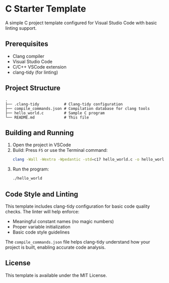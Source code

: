 # C Starter Template

A simple C project template configured for Visual Studio Code with basic linting support.

## Prerequisites

- Clang compiler
- Visual Studio Code
- C/C++ VSCode extension
- clang-tidy (for linting)

## Project Structure

```
.
├── .clang-tidy           # Clang-tidy configuration
├── compile_commands.json # Compilation database for clang tools
├── hello_world.c         # Sample C program
└── README.md             # This file
```

## Building and Running

1. Open the project in VSCode
2. Build: Press `F5` or use the Terminal command:
   ```bash
   clang -Wall -Wextra -Wpedantic -std=c17 hello_world.c -o hello_world
   ```
3. Run the program:
   ```bash
   ./hello_world
   ```

## Code Style and Linting

This template includes clang-tidy configuration for basic code quality checks. The linter will help enforce:

- Meaningful constant names (no magic numbers)
- Proper variable initialization
- Basic code style guidelines

The `compile_commands.json` file helps clang-tidy understand how your project is built, enabling accurate code analysis.

## License

This template is available under the MIT License.
